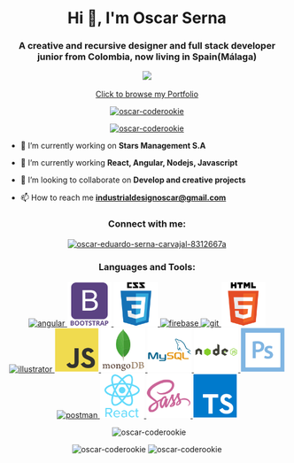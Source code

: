 <h1 align="center">Hi 👋, I'm Oscar Serna</h1>
<h3 align="center">A creative and recursive designer and full stack developer junior from Colombia, now living in Spain(Málaga)</h3>

<p align="center"> <img src="https://user-images.githubusercontent.com/82784278/132269692-07bf8dab-ea50-4825-9664-6e678189c5a0.png"  /> </p>
<p align="center"> <a href="https://api-rest-curriculum-oscar.web.app/" target="_blank"> Click to browse my Portfolio </p>
<p align="center"> <img src="https://komarev.com/ghpvc/?username=oscar-coderookie&label=Profile%20views&color=0e75b6&style=flat" alt="oscar-coderookie" /> </p>

<p align="center"> <a href="https://github.com/ryo-ma/github-profile-trophy"><img src="https://github-profile-trophy.vercel.app/?username=oscar-coderookie" alt="oscar-coderookie" /></a> </p>


- 🔭 I’m currently working on **Stars Management S.A**

- 🌱 I’m currently working **React, Angular, Nodejs, Javascript**

- 👯 I’m looking to collaborate on **Develop and creative projects**

- 📫 How to reach me **industrialdesignoscar@gmail.com**

<h3 align="center">Connect with me:</h3>
<p align="center">
<a href="https://linkedin.com/in/oscar-eduardo-serna-carvajal-8312667a" target="blank"><img align="center" src="https://raw.githubusercontent.com/rahuldkjain/github-profile-readme-generator/master/src/images/icons/Social/linked-in-alt.svg" alt="oscar-eduardo-serna-carvajal-8312667a" height="30" width="40" /></a>
  
</p>

<h3 align="center">Languages and Tools:</h3>
<p align="center"> <a href="https://angular.io" target="_blank"> <img src="https://angular.io/assets/images/logos/angular/angular.svg" alt="angular" width="80" height="80"/> </a> <a href="https://getbootstrap.com" target="_blank"> <img src="https://raw.githubusercontent.com/devicons/devicon/master/icons/bootstrap/bootstrap-plain-wordmark.svg" alt="bootstrap" width="80" height="80"/> </a> <a href="https://www.w3schools.com/css/" target="_blank"> <img src="https://raw.githubusercontent.com/devicons/devicon/master/icons/css3/css3-original-wordmark.svg" alt="css3" width="80" height="80"/> </a> <a href="https://firebase.google.com/" target="_blank"> <img src="https://www.vectorlogo.zone/logos/firebase/firebase-icon.svg" alt="firebase" width="80" height="80"/> </a> <a href="https://git-scm.com/" target="_blank"> <img src="https://www.vectorlogo.zone/logos/git-scm/git-scm-icon.svg" alt="git" width="80" height="80"/> </a> <a href="https://www.w3.org/html/" target="_blank"> <img src="https://raw.githubusercontent.com/devicons/devicon/master/icons/html5/html5-original-wordmark.svg" alt="html5" width="80" height="80"/> </a> <a href="https://www.adobe.com/in/products/illustrator.html" target="_blank"> <img src="https://www.vectorlogo.zone/logos/adobe_illustrator/adobe_illustrator-icon.svg" alt="illustrator" width="80" height="80"/> </a> <a href="https://developer.mozilla.org/en-US/docs/Web/JavaScript" target="_blank"> <img src="https://raw.githubusercontent.com/devicons/devicon/master/icons/javascript/javascript-original.svg" alt="javascript" width="80" height="80"/> </a> <a href="https://www.mongodb.com/" target="_blank"> <img src="https://raw.githubusercontent.com/devicons/devicon/master/icons/mongodb/mongodb-original-wordmark.svg" alt="mongodb" width="80" height="80"/> </a> <a href="https://www.mysql.com/" target="_blank"> <img src="https://raw.githubusercontent.com/devicons/devicon/master/icons/mysql/mysql-original-wordmark.svg" alt="mysql" width="80" height="80"/> </a> <a href="https://nodejs.org" target="_blank"> <img src="https://raw.githubusercontent.com/devicons/devicon/master/icons/nodejs/nodejs-original-wordmark.svg" alt="nodejs" width="80" height="80"/> </a> <a href="https://www.photoshop.com/en" target="_blank"> <img src="https://raw.githubusercontent.com/devicons/devicon/master/icons/photoshop/photoshop-line.svg" alt="photoshop" width="80" height="80"/> </a> <a href="https://postman.com" target="_blank"> <img src="https://www.vectorlogo.zone/logos/getpostman/getpostman-icon.svg" alt="postman" width="80" height="80"/> </a> <a href="https://reactjs.org/" target="_blank"> <img src="https://raw.githubusercontent.com/devicons/devicon/master/icons/react/react-original-wordmark.svg" alt="react" width="80" height="80"/> </a> <a href="https://sass-lang.com" target="_blank"> <img src="https://raw.githubusercontent.com/devicons/devicon/master/icons/sass/sass-original.svg" alt="sass" width="80" height="80"/> </a> <a href="https://www.typescriptlang.org/" target="_blank"> <img src="https://raw.githubusercontent.com/devicons/devicon/master/icons/typescript/typescript-original.svg" alt="typescript" width="80" height="80"/> </a> </p>

<p align="center">&nbsp;
  <img  src="https://github-readme-stats.vercel.app/api/top-langs?username=oscar-coderookie&show_icons=true&locale=en&layout=compact" alt="oscar-coderookie" />
  
</p>

<p align="center">

</p>

<p align="center">
  <img  src="https://github-readme-stats.vercel.app/api?username=oscar-coderookie&show_icons=true&locale=en" alt="oscar-coderookie" />
  <img  src="https://github-readme-streak-stats.herokuapp.com/?user=oscar-coderookie&" alt="oscar-coderookie" />
</p>
